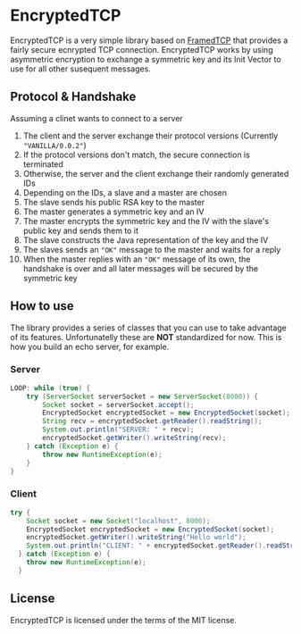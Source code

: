 # EncryptedTCP
EncryptedTCP is a very simple library based on [FramedTCP](https://github.com/Alessandro-Salerno/FramedTCP) that provides a fairly secure ecnrypted TCP connection.
EncryptedTCP works by using asymmetric encryption to exchange a symmetric key and its Init Vector to use for all other susequent messages.

## Protocol & Handshake
Assuming a clinet wants to connect to a server
1. The client and the server exchange their protocol versions (Currently ```"VANILLA/0.0.2"```)
2. If the protocol versions don't match, the secure connection is terminated
3. Otherwise, the server and the client exchange their randomly generated IDs
4. Depending on the IDs, a slave and a master are chosen
5. The slave sends his public RSA key to the master
6. The master generates a symmetric key and an IV
7. The master encrypts the symmetric key and the IV with the slave's public key and sends them to it
8. The slave constructs the Java representation of the key and the IV
9. The slaves sends an ```"OK"``` message to the master and waits for a reply
10. When the master replies with an ```"OK"``` message of its own, the handshake is over and all later messages will be secured by the symmetric key

## How to use
The library provides a series of classes that you can use to take advantage of its features. Unfortunatelly these are **NOT** standardized for now. This is how you build an echo server, for example.
### Server
```java
LOOP: while (true) {
    try (ServerSocket serverSocket = new ServerSocket(8000)) {
        Socket socket = serverSocket.accept();
        EncryptedSocket encryptedSocket = new EncryptedSocket(socket);
        String recv = encryptedSocket.getReader().readString();
        System.out.println("SERVER: " + recv);
        encryptedSocket.getWriter().writeString(recv);
    } catch (Exception e) {
        throw new RuntimeException(e);
    }
}
```

### Client
```java
try {
    Socket socket = new Socket("localhost", 8000);
    EncryptedSocket encryptedSocket = new EncryptedSocket(socket);
    encryptedSocket.getWriter().writeString("Hello world");
    System.out.println("CLIENT: " + encryptedSocket.getReader().readString());
  } catch (Exception e) {
    throw new RuntimeException(e);
  }
```

## License
EncryptedTCP is licensed under the terms of the MIT license.
